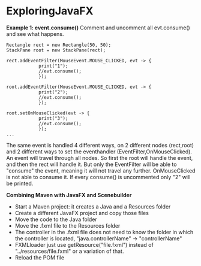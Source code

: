 # ExploringJavaFX

**Example 1: event.consume()** 
Comment and uncomment all evt.consume() and see what happens.
```
Rectangle rect = new Rectangle(50, 50);
StackPane root = new StackPane(rect);

rect.addEventFilter(MouseEvent.MOUSE_CLICKED, evt -> {
            print("1");
            //evt.consume();
            });

root.addEventFilter(MouseEvent.MOUSE_CLICKED, evt -> {
            print("2");
            //evt.consume();
            });

root.setOnMouseClicked(evt -> {
            print("3");
            //evt.consume();
            });
...
```

The same event is handled 4 different ways, on 2 different nodes (rect,root) and 2 different ways to set the eventhandler (EventFilter,OnMouseClicked).
An event will travel through all nodes. So first the root will handle the event, and then the rect will handle it. But only the EventFilter will be able to "consume" the event, meaning it will not travel any further. OnMouseClicked is not able to consume it. If every consume() is uncommented only "2" will be printed.

**Combining Maven with JavaFX and Scenebuilder**

- Start a Maven project: it creates a Java and a Resources folder
- Create a different JavaFX project and copy those files
- Move the code to the Java folder
- Move the .fxml file to the Resources folder
- The controller in the .fxml file does not need to know the folder in which the controller is located,  "java.controllerName" -> "controllerName"
- FXMLloader just use getResource("file.fxml") instead of "../resources/file.fxml" or a variation of that.
- Reload the POM file
